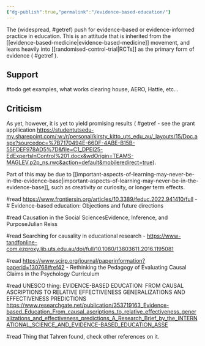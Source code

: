 ```yaml
---
{"dg-publish":true,"permalink":"/evidence-based-education/"}
---
```


The (widespread, #getref) push for evidence-based or evidence-informed practice in education. This is an attitude that is inherited from the [[evidence-based-medicine\|evidence-based-medicine]] movement, and leans heavily into [[randomised-control-trial\|RCTs]] as the primary form of evidence ( #getref ). 


## Support

#todo get examples, what works clearing house, AERO, Hattie, etc...

## Criticism
As yet, however, it is yet to yield promising results ( #getref - see the grant appllication https://studentutsedu-my.sharepoint.com/:w:/r/personal/kirsty_kitto_uts_edu_au/_layouts/15/Doc.aspx?sourcedoc=%7B7170494E-66DF-4ABE-B15B-55FDEF978AD5%7D&file=C1_DPEI25-EdExpertsInControl%201.docx&wdOrigin=TEAMS-MAGLEV.p2p_ns.rwc&action=default&mobileredirect=true). 

Part of this may be due to [[important-aspects-of-learning-may-never-be-in-the-evidence-base\|important-aspects-of-learning-may-never-be-in-the-evidence-base]], such as creativity or curiosity, or longer term effects. 

#read 
https://www.frontiersin.org/articles/10.3389/feduc.2022.941410/full - # Evidence-based education: Objections and future directions

#read 
Causation in the Social SciencesEvidence, Inference, and PurposeJulian Reiss

#read 
Searching for causality in educational research - https://www-tandfonline-com.ezproxy.lib.uts.edu.au/doi/full/10.1080/13803611.2016.1195081 

#read 
https://www.scirp.org/journal/paperinformation?paperid=130768#ref42 - Rethinking the Pedagogy of Evaluating Causal Claims in the Psychology Curriculum

#read 
UNESCO thing: EVIDENCE-BASED EDUCATION: FROM CAUSAL ASCRIPTIONS TO RELATIVE EFFECTIVENESS GENERALIZATIONS AND EFFECTIVENESS PREDICTIONS https://www.researchgate.net/publication/353719163_Evidence-based_Education_From_causal_ascriptions_to_relative_effectiveness_generalizations_and_effectiveness_predictions_A_Research_Brief_by_the_INTERNATIONAL_SCIENCE_AND_EVIDENCE-BASED_EDUCATION_ASSE

#read 
Thing that Tahren found, check other references on it. 